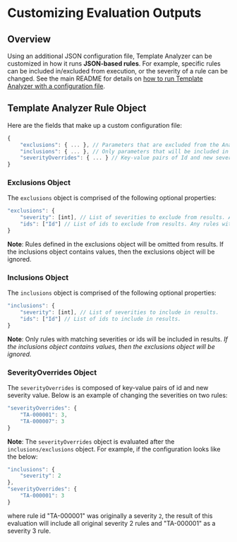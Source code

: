 # Customizing Evaluation Outputs

## Overview
Using an additional JSON configuration file, Template Analyzer can be customized in how it runs **JSON-based rules**. For example, specific rules can be included in/excluded from execution, or the severity of a rule can be changed. See the main README for details on [how to run Template Analyzer with a configuration file](https://github.com/Azure/template-analyzer#using-the-template-analyzer).

## Template Analyzer Rule Object
Here are the fields that make up a custom configuration file:
```javascript
{
    "exclusions": { ... }, // Parameters that are excluded from the Analyzer execution. More details below.
    "inclusions": { ... }, // Only parameters that will be included in the Analyzer execution. More details below.
    "severityOverrides": { ... } // Key-value pairs of Id and new severity value. Can change a rule's severity.
}
```

### Exclusions Object
The `exclusions` object is comprised of the following optional properties:
```javascript
"exclusions": {
    "severity": [int], // List of severities to exclude from results. Any rules with matching severities will be omitted from results.
    "ids": ["Id"] // List of ids to exclude from results. Any rules with matching ids will be omitted from results.
}
```
**Note**: Rules defined in the exclusions object will be omitted from results. If the inclusions object contains values, then the exclusions object will be ignored. 

### Inclusions Object
The `inclusions` object is comprised of the following optional properties:
```javascript
"inclusions": {
    "severity": [int], // List of severities to include in results.
    "ids": ["Id"] // List of ids to include in results. 
}
```
**Note**: Only rules with matching severities or ids will be included in results. _If the inclusions object contains values, then the exclusions object will be ignored._

### SeverityOverrides Object 
The `severityOverrides` is composed of key-value pairs of id and new severity value. Below is an example of changing the severities on two rules:
```javascript
"severityOverrides": {
    "TA-000001": 3,
    "TA-000007": 3
}
```
**Note**: The `severityOverrides` object is evaluated after the `inclusions/exclusions` object. For example, if the configuration looks like the below:
```javascript
"inclusions": {
    "severity": 2
},
"severityOverrides": {
    "TA-000001": 3
}
```
where rule id "TA-000001" was originally a severity `2`, the result of this evaluation will include all original severity 2 rules and "TA-000001" as a severity 3 rule. 
